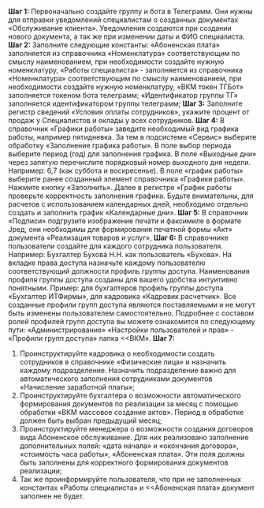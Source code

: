 **Шаг 1:**
Первоначально создайте группу и бота в Телеграмм. Они нужны для отправки уведомлений специалистам о созданных документах «Обслуживание клиента». Уведомления создаются при создании нового документа, а так же при изменении даты и ФИО специалиста.
**Шаг 2:**
Заполните следующие константы: «Абоненская плата» заполняется из справочника «Номенклатура» соответствующим по смыслу наименованием, при необходимости создайте нужную номенклатуру, «Работы специалиста» - заполняется из справочника «Номенклатура» соответствующим по смыслу наименованием, при необходимости создайте нужную номенклатуру, «ВКМ токен ТГБот» заполняется токеном бота телеграмм; «Идентификатор группы ТГ» заполняется идентификатором группы телеграмм;
**Шаг 3:**
Заполните регистр сведений «Условия оплаты сотрудников», укажите процент от продаж у Специалистов и оклады у всех сотрудников.
**Шаг 4:**
В справочник «Графики работы» заведите необходимый вид графика работы, например пятидневка. За тем в подсистеме «Сервис» выберите обработку «Заполнение графика работы». В поле выбор периода выберите период (год) для заполнения графика. В поле «Выходные дни» через запятую перечислите порядковый номер выходного дня недели. Например: 6,7 (как суббота и воскресенье). В поле «график работы» выберите ранее созданный элемент справочника «Графики работы». Нажмите кнопку «Заполнить». Далее в регистре «График работы проверьте корректность заполнения графика. Будьте внимательны, для расчетов с использованием календарных дней, необходимо отдельно создать и заполнить график «Календарные дни».
**Шаг 5:**
В справочник «Подписи» подгрузите изображение печати и факсимиле в формате Jред, они необходимы для формирования печатной формы «Акт» документа «Реализация товаров и услуг»,
**Шаг 6:**
В справочнике пользователи создайте для каждого сотрудника пользователя. Например: Бухгалтер Бухова Н.Н. как пользователь «Бухова». На вкладке права доступа назначьте каждому пользователю соответствующий должности профиль группы доступа. Наименования профиля группы доступа созданы для вашего удобства интуитивно понятными. Пример: для бухгалтеров профиль группы доступа «Бухгалтер ИТФирмы», для кадровика «Кадровик расчетчик». Все созданные профили групп доступа являются поставляемыми и не могут быть изменены пользователем самостоятельно. Подробнее с составом ролей профилей групп доступа вы можете ознакомится по следующему пути: «Администрирование» «Настройки пользователей и прав» - «Профили групп доступа» папка <<ВКМ».
**Шаг 7:**
1. Проинструктируйте кадровика о необходимости создать сотрудников в справочнике «Физические лица» и назначить каждому подразделение. Назначить подразделение важно для автоматического заполнения сотрудниками документов «Начисление заработной платы»;
2. Проинструктируйте бухгалтера о возможности автоматического формирования документов по реализации за месяц с помощью обработки «ВКМ массовое создание актов». Период в обработке должен быть выбран предыдущий месяц;
3. Проинструктируйте менеджера о возможности создания договоров вида Абоненское обслуживание. Для них реализовано заполнение дополнительных полей: «дата начала» и «окончания договора», «стоимость часа работы», «Абоненская плата». Эти поля должны быть заполнены для корректного формирования документов реализации;
4. Так же проинформируйте пользователя, что при не заполненных константах «Работы специалиста» и <<Абоненская плата» документ заполнен не будет.
